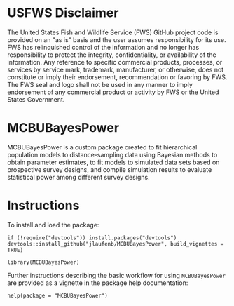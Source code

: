 # USFWS Disclaimer
The United States Fish and Wildlife Service (FWS) GitHub project code is provided on an "as is" basis and the user assumes responsibility for its use. FWS has relinquished control of the information and no longer has responsibility to protect the integrity, confidentiality, or availability of the information. Any reference to specific commercial products, processes, or services by service mark, trademark, manufacturer, or otherwise, does not constitute or imply their endorsement, recommendation or favoring by FWS. The FWS seal and logo shall not be used in any manner to imply endorsement of any commercial product or activity by FWS or the United States Government.

# MCBUBayesPower
MCBUBayesPower is a custom package created to fit hierarchical population models to distance-sampling
data using Bayesian methods to obtain parameter estimates, to fit models to simulated data sets based
on prospective survey designs, and compile simulation results to evaluate statistical power among different
survey designs. 

# Instructions

To install and load the package:  

`if (!require("devtools")) install.packages("devtools")`  
`devtools::install_github("jlaufenb/MCBUBayesPower", build_vignettes = TRUE)`

`library(MCBUBayesPower)`

Further instructions describing the basic workflow for using `MCBUBayesPower` are provided as a vignette in the package help documentation:

`help(package = "MCBUBayesPower")`
